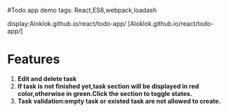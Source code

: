 #Todo app demo
tags: React,ES6,webpack,loadash

display:Aloklok.github.io/react/todo-app/ [Aloklok.github.io/react/todo-app/]
# Features
1. **Edit and delete task**
1. **If task is not finished yet,task section will be displayed in red color,otherwise  in green.Click the section to toggle states.**
1. **Task validation:empty task or existed task are not allowed to create.**
